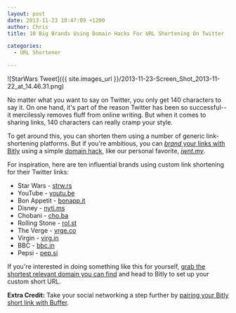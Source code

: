```yaml
---
layout: post
date: 2013-11-23 10:47:09 +1200
author: Chris
title: 10 Big Brands Using Domain Hacks For URL Shortening On Twitter

categories:
  - URL Shortener

---
```


![StarWars Tweet]({{ site.images_url }}/2013-11-23-Screen_Shot_2013-11-22_at_14.46.31.png)

<!-- excerpt -->

No matter what you want to say on Twitter, you only get 140 characters to say it. On one hand, it's part of the reason Twitter has been so successful--it mercilessly removes fluff from online writing. But when it comes to sharing links, 140 characters can really cramp your style. 

To get around this, you can shorten them using a number of generic link-shortening platforms. But if you're ambitious, you can [*brand* your links with Bitly](https://iwantmyname.com/blog/2013/10/the-tools-we-use-bitly-for-link-shortening.html) using a simple [domain hack](https://iwantmyname.com/blog/2013/10/what-is-a-domain-hack-and-how-can-i-make-one.html), like our personal favorite, [*iwnt.my*](http://iwnt.my).

For inspiration, here are ten influential brands using custom link shortening for their Twitter links:

<!-- /excerpt -->

+ Star Wars - [strw.rs](http://archived.link/http://strw.rs)
+ YouTube - [youtu.be](http://youtu.be)
+ Bon Appetit - [bonapp.it](http://bonapp.it)
+ Disney - [nyti.ms](http://di.sn)
+ Chobani - [cho.ba](http://cho.ba)
+ Rolling Stone - [rol.st](http://rol.st)
+ The Verge - [vrge.co](http://vrge.co)
+ Virgin - [virg.in](http://virg.in)
+ BBC - [bbc.in](http://bbc.in)
+ Pepsi - [pep.si](http://pep.si)

If you're interested in doing something like this for yourself, [grab the shortest relevant domain you can find](https://iwantmyname.com/services/url-shortener/bit.ly-pro-custom-domain-short-url-forwarding-service) and head to Bitly to set up your custom short URL.

**Extra Credit:** Take your social networking a step further by [pairing your Bitly short link with Buffer](https://iwantmyname.com/blog/2013/11/three-steps-to-get-the-most-from-your-custom-short-url-using-bitly-and-buffer.html).
